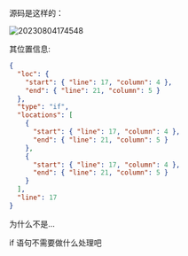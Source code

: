 源码是这样的：

![20230804174548](http://s3.airtlab.com/blog/20230804174548.png)

其位置信息:

```json
{
  "loc": {
    "start": { "line": 17, "column": 4 },
    "end": { "line": 21, "column": 5 }
  },
  "type": "if",
  "locations": [
    {
      "start": { "line": 17, "column": 4 },
      "end": { "line": 21, "column": 5 }
    },
    {
      "start": { "line": 17, "column": 4 },
      "end": { "line": 21, "column": 5 }
    }
  ],
  "line": 17
}
```

为什么不是...

if 语句不需要做什么处理吧